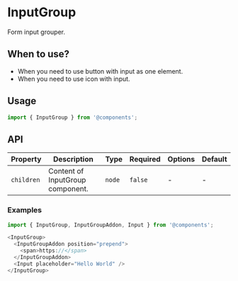 # InputGroup

Form input grouper.

## When to use?

- When you need to use button with input as one element.
- When you need to use icon with input.

## Usage

```js
import { InputGroup } from '@components';
```

## API

| Property | Description | Type | Required | Options | Default |
|---|---|---|---|---|---|
| `children` | Content of InputGroup component. | `node` | `false` | - | - |


### Examples

```js
import { InputGroup, InputGroupAddon, Input } from '@components';

<InputGroup>
  <InputGroupAddon position="prepend">
    <span>https://</span>
  </InputGroupAddon>
  <Input placeholder="Hello World" />
</InputGroup>
```

<!-- STORY -->

<br />
